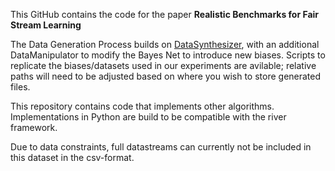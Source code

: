 This GitHub contains the code for the paper **Realistic Benchmarks for Fair Stream Learning**

The Data Generation Process builds on [DataSynthesizer](https://github.com/DataResponsibly/DataSynthesizer), with an additional DataManipulator to modify the Bayes Net to introduce new biases.
Scripts to replicate the biases/datasets used in our experiments are avilable; relative paths will need to be adjusted based on where you wish to store generated files.

This repository contains code that implements other algorithms. Implementations in Python are build to be compatible with the river framework.

Due to data constraints, full datastreams can currently not be included in this dataset in the csv-format.
